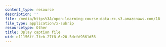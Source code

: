 ```yaml
---
content_type: resource
description: ''
file: /media/https%3A/open-learning-course-data-rc.s3.amazonaws.com/18-01-single-variable-calculus-fall-2006/e11156ff7feb27f86c205dcfd9361d56_Pd2xP5zDsRw.srt
file_type: application/x-subrip
resourcetype: Other
title: 3play caption file
uid: e11156ff-7feb-27f8-6c20-5dcfd9361d56
---
```

